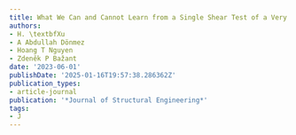 ```yaml
---
title: What We Can and Cannot Learn from a Single Shear Test of a Very Large RC Beam
authors:
- H. \textbfXu
- A Abdullah Dönmez
- Hoang T Nguyen
- Zdeněk P Bažant
date: '2023-06-01'
publishDate: '2025-01-16T19:57:38.286362Z'
publication_types:
- article-journal
publication: '*Journal of Structural Engineering*'
tags:
- J
---
```

